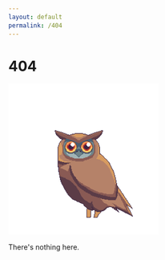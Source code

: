 ```yaml
---
layout: default
permalink: /404
---
```


<div class="center">
<h1>404</h1>

<img src="/assets/images/404.gif" height="300">

<p>There's nothing here.</p>

</div>